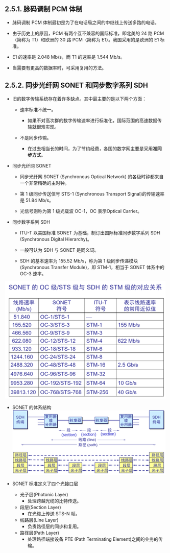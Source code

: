 ## 2.5.1. 脉码调制 PCM 体制

* 脉码调制 PCM 体制最初是为了在电话局之间的中继线上传送多路的电话。

* 由于历史上的原因，PCM 有两个互不兼容的国际标准，即北美的 24 路 PCM（简称为 T1）和欧洲的 30 路 PCM（简称为 E1）。我国采用的是欧洲的 E1 标准。

* E1 的速率是 2.048 Mb/s，而 T1 的速率是 1.544 Mb/s。

* 当需要有更高的数据率时，可采用复用的方法。

## 2.5.2. 同步光纤网 SONET 和同步数字系列 SDH

* 旧的数字传输系统存在着许多缺点。其中最主要的是以下两个方面：

  * 速率标准不统一。

    * 如果不对高次群的数字传输速率进行标准化，国际范围的高速数据传输就很难实现。

  * 不是同步传输。

    * 在过去相当长的时间，为了节约经费，各国的数字网主要是采用**准同步方式**。

* 同步光纤网 SONET

  * 同步光纤网 SONET \(Synchronous Optical Network\) 的各级时钟都来自一个非常精确的主时钟。

  * 第 1 级同步传送信号 STS-1 \(Synchronous Transport Signal\)的传输速率是 51.84 Mb/s。

  * 光信号则称为第 1 级光载波 OC-1，OC 表示Optical Carrier。

* 同步数字系列 SDH

  * ITU-T 以美国标准 SONET 为基础，制订出国际标准同步数字系列 SDH \(Synchronous Digital Hierarchy\)。

  * 一般可认为 SDH 与 SONET 是同义词。

  * SDH 的基本速率为 155.52 Mb/s，称为第 1 级同步传递模块 \(Synchronous Transfer Module\)，即 STM-1，相当于 SONET 体系中的 OC-3 速率。

![](/assets/图片40.png)

* SONET 的体系结构  
  ![](/assets/图片41.png)

* SONET 标准定义了四个光接口层

  * 光子层\(Photonic Layer\)
    * 处理跨越光缆的比特传送。
  * 段层\(Section Layer\)
    * 在光缆上传送 STS-N 帧。
  * 线路层\(Line Layer\)
    * 负责路径层的同步和复用。
  * 路径层\(Path Layer\)
    * 处理路径端接设备 PTE \(Path Terminating Element\)之间的业务的传输。



